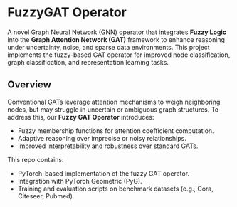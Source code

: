 
# FuzzyGAT Operator

A novel Graph Neural Network (GNN) operator that integrates **Fuzzy Logic** into the **Graph Attention Network (GAT)** framework to enhance reasoning under uncertainty, noise, and sparse data environments. This project implements the fuzzy-based GAT operator for improved node classification, graph classification, and representation learning tasks.

## Overview

Conventional GATs leverage attention mechanisms to weigh neighboring nodes, but may struggle in uncertain or ambiguous graph structures. To address this, our **Fuzzy GAT Operator** introduces:

- Fuzzy membership functions for attention coefficient computation.
- Adaptive reasoning over imprecise or noisy relationships.
- Improved interpretability and robustness over standard GATs.

This repo contains:
- PyTorch-based implementation of the fuzzy GAT operator.
- Integration with PyTorch Geometric (PyG).
- Training and evaluation scripts on benchmark datasets (e.g., Cora, Citeseer, Pubmed).



